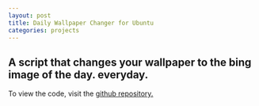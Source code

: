 ```yaml
---
layout: post
title: Daily Wallpaper Changer for Ubuntu
categories: projects
---
```


## A script that changes your wallpaper to the bing image of the day. everyday. 

To view the code, visit the [github repository.](https://github.com/khannasarthak/daily-wallpaper-ubuntu16.04)
